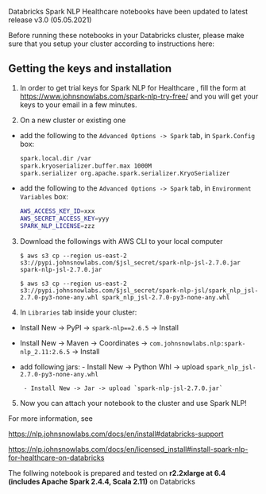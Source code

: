 Databricks Spark NLP Healthcare notebooks have been updated to latest release v3.0 (05.05.2021)

Before running these notebooks in your Databricks cluster, please make sure that you setup your cluster according to instructions here:

## Getting the keys and installation

1. In order to get trial keys for Spark NLP for Healthcare
, fill the form at https://www.johnsnowlabs.com/spark-nlp-try-free/ and you will get your keys to your email in a few minutes.

2. On a new cluster or existing one

  - add the following to the `Advanced Options -> Spark` tab, in `Spark.Config` box:

    ```bash
    spark.local.dir /var
    spark.kryoserializer.buffer.max 1000M
    spark.serializer org.apache.spark.serializer.KryoSerializer
    ```
  - add the following to the `Advanced Options -> Spark` tab, in `Environment Variables` box:

    ```bash
    AWS_ACCESS_KEY_ID=xxx
    AWS_SECRET_ACCESS_KEY=yyy
    SPARK_NLP_LICENSE=zzz
    ```

3. Download the followings with AWS CLI to your local computer

    `$ aws s3 cp --region us-east-2 s3://pypi.johnsnowlabs.com/$jsl_secret/spark-nlp-jsl-2.7.0.jar spark-nlp-jsl-2.7.0.jar`

    `$ aws s3 cp --region us-east-2 s3://pypi.johnsnowlabs.com/$jsl_secret/spark-nlp-jsl/spark_nlp_jsl-2.7.0-py3-none-any.whl spark_nlp_jsl-2.7.0-py3-none-any.whl`

4. In `Libraries` tab inside your cluster:

 - Install New -> PyPI -> `spark-nlp==2.6.5` -> Install
 - Install New -> Maven -> Coordinates -> `com.johnsnowlabs.nlp:spark-nlp_2.11:2.6.5` -> Install

 - add following jars:
        - Install New -> Python Whl -> upload `spark_nlp_jsl-2.7.0-py3-none-any.whl`

        - Install New -> Jar -> upload `spark-nlp-jsl-2.7.0.jar`

5. Now you can attach your notebook to the cluster and use Spark NLP!

For more information, see 

  https://nlp.johnsnowlabs.com/docs/en/install#databricks-support

  https://nlp.johnsnowlabs.com/docs/en/licensed_install#install-spark-nlp-for-healthcare-on-databricks
  
The follwing notebook is prepared and tested on **r2.2xlarge at 6.4 (includes Apache Spark 2.4.4, Scala 2.11)** on Databricks
